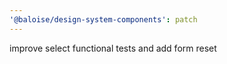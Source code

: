 ```yaml
---
'@baloise/design-system-components': patch
---
```


improve select functional tests and add form reset
